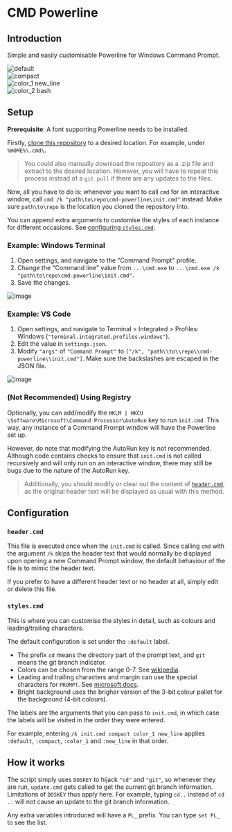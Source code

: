 # CMD Powerline

## Introduction
Simple and easily customisable Powerline for Windows Command Prompt.

![default](https://user-images.githubusercontent.com/13545633/214132836-0bfe0be8-77ac-45ea-86b3-382cc31cc179.png)  
![compact](https://user-images.githubusercontent.com/13545633/214176152-e115b2b1-9bad-4b4c-b9b0-d29259f3497d.png)  
![color_1 new_line](https://user-images.githubusercontent.com/13545633/214133005-1fd7ecb8-7dba-4c06-8e5e-4e768ac85eab.png)  
![color_2 bash](https://user-images.githubusercontent.com/13545633/214133105-09c96a5a-05b3-4bc2-b587-c8bf226f1a2b.png)

## Setup

**Prerequisite**: A font supporting Powerline needs to be installed.

Firstly, [clone this repository](https://docs.github.com/en/repositories/creating-and-managing-repositories/cloning-a-repository) to a desired location.
For example, under `%HOME%\.cmd\`.

> You could also manually download the repository as a .zip file and extract to the desired location.
However, you will have to repeat this process instead of a `git pull` if there are any updates to the files.

Now, all you have to do is: whenever you want to call `cmd` for an interactive window, call `cmd /k "path\to\repo\cmd-powerline\init.cmd"` instead.
Make sure `path\to\repo` is the location you cloned the repository into.

You can append extra arguments to customise the styles of each instance for different occasions. See [configuring `styles.cmd`](#stylescmd).

### Example: Windows Terminal
1. Open settings, and navigate to the "Command Prompt" profile.
2. Change the "Command line" value from `...\cmd.exe` to `...\cmd.exe /k "path\to\repo\cmd-powerline\init.cmd"`.
3. Save the changes.

![image](https://user-images.githubusercontent.com/13545633/214117106-f94b7e81-9951-42f4-ab4a-55fd69564790.png)

### Example: VS Code
1. Open settings, and navigate to Terminal > Integrated > Profiles: Windows (`"terminal.integrated.profiles.windows"`).
2. Edit the value in `settings.json`.
3. Modify `"args"` of `"Command Prompt"`
to `["/k", "path\\to\\repo\\cmd-powerline\\init.cmd"]`.
Make sure the backslashes are escaped in the JSON file.

![image](https://user-images.githubusercontent.com/13545633/214119298-71e537d7-d581-4afe-acb9-42b4f25dc1a6.png)

### (Not Recommended) Using Registry
Optionally, you can add/modify the `HKLM | HKCU \Software\Microsoft\Command Processor\AutoRun` key to run `init.cmd`.
This way, any instance of a Command Prompt window will have the Powerline set up.

However, do note that modifying the AutoRun key is not recommended.
Although code contains checks to ensure that `init.cmd` is not called recursively and will only run on an interactive window,
there may still be bugs due to the nature of the AutoRun key.

> Additionally, you should modify or clear out the content of [`header.cmd`](#headercmd),
as the original header text will be displayed as usual with this method.

## Configuration

### `header.cmd`
This file is executed once when the `init.cmd` is called.
Since calling `cmd` with the argument `/k` skips the header text that would normally be displayed upon opening a new Command Prompt window,
the default behaviour of the file is to mimic the header text.

If you prefer to have a different header text or no header at all, simply edit or delete this file.

### `styles.cmd`
This is where you can customise the styles in detail, such as colours and leading/trailing characters.

The default configuration is set under the `:default` label.

 - The prefix `cd` means the directory part of the prompt text, and `git` means the git branch indicator.
 - Colors can be chosen from the range 0-7. See [wikipedia](https://en.wikipedia.org/wiki/ANSI_escape_code#3-bit_and_4-bit).
 - Leading and trailing characters and margin can use the special characters for `PROMPT`. See [microsoft docs](https://learn.microsoft.com/en-us/windows-server/administration/windows-commands/prompt#remarks).
 - Bright background uses the brigher version of the 3-bit colour pallet for the background (4-bit colours).

The labels are the arguments that you can pass to `init.cmd`, in which case the labels will be visited in the order they were entered.

For example, entering `/k init.cmd compact color_1 new_line` applies `:default`, `:compact`, `:color_1` and `:new_line` in that order.

## How it works
The script simply uses `DOSKEY` to hijack `"cd"` and `"git"`, so whenever they are run,
`update.cmd` gets called to get the current git branch information. Limitations of `DOSKEY` thus apply here.
For example, typing `cd..` instead of `cd ..` will not cause an update to the git branch information.

Any extra variables introduced will have a `PL_` prefix. You can type `set PL_` to see the list.
